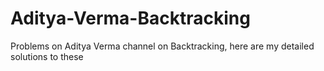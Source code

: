 # Aditya-Verma-Backtracking
 Problems on Aditya Verma channel on Backtracking, here are my detailed solutions to these
